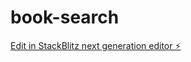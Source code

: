 # book-search

[Edit in StackBlitz next generation editor ⚡️](https://stackblitz.com/~/github.com/Ved-alt/book-search)